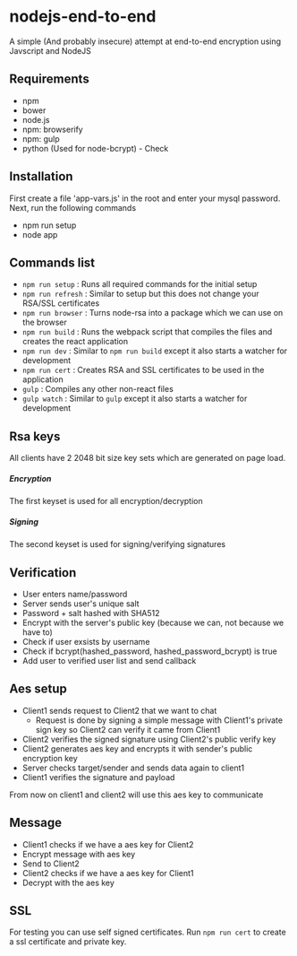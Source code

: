 # nodejs-end-to-end
A simple (And probably insecure) attempt at end-to-end encryption using Javscript and NodeJS

## Requirements
- npm 
- bower
- node.js
- npm: browserify 
- npm: gulp
- python (Used for node-bcrypt) - Check

## Installation 
First create a file 'app-vars.js' in the root and enter your mysql password. Next, run the following commands

- npm run setup 
- node app

## Commands list
- `npm run setup` : Runs all required commands for the initial setup
- `npm run refresh` : Similar to setup but this does not change your RSA/SSL certificates
- `npm run browser` : Turns node-rsa into a package which we can use on the browser
- `npm run build` : Runs the webpack script that compiles the files and creates the react application
- `npm run dev` : Similar to `npm run build` except it also starts a watcher for development
- `npm run cert` : Creates RSA and SSL certificates to be used in the application
- `gulp` : Compiles any other non-react files
- `gulp watch` : Similar to `gulp` except it also starts a watcher for development

## Rsa keys
All clients have 2 2048 bit size key sets which are generated on page load. 
##### Encryption
The first keyset is used for all encryption/decryption
##### Signing
The second keyset is used for signing/verifying signatures

## Verification 
- User enters name/password
- Server sends user's unique salt
- Password + salt hashed with SHA512 
- Encrypt with the server's public key (because we can, not because we have to)
- Check if user exsists by username
- Check if bcrypt(hashed_password, hashed_password_bcrypt) is true
- Add user to verified user list and send callback

## Aes setup
- Client1 sends request to Client2 that we want to chat
  -  Request is done by signing a simple message with Client1's private sign key so Client2 can verify it came from Client1
- Client2 verifies the signed signature using Client2's public verify key
- Client2 generates aes key and encrypts it with sender's public encryption key
- Server checks target/sender and sends data again to client1
- Client1 verifies the signature and payload

From now on client1 and client2 will use this aes key to communicate

## Message 
- Client1 checks if we have a aes key for Client2
- Encrypt message with aes key
- Send to Client2
- Client2 checks if we have a aes key for Client1
- Decrypt with the aes key

## SSL
For testing you can use self signed certificates. Run `npm run cert` to create a ssl certificate and private key.
